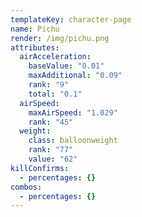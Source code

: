 ```yaml
---
templateKey: character-page
name: Pichu
render: /img/pichu.png
attributes:
  airAcceleration:
    baseValue: "0.01"
    maxAdditional: "0.09"
    rank: "9"
    total: "0.1"
  airSpeed:
    maxAirSpeed: "1.029"
    rank: "45"
  weight:
    class: balloonweight
    rank: "77"
    value: "62"
killConfirms:
  - percentages: {}
combos:
  - percentages: {}
---
```

